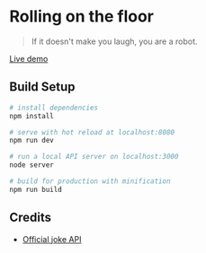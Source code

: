 # Rolling on the floor

> If it doesn't make you laugh, you are a robot.

[Live demo](https://wannesverelst.me/playground/rolling-on-the-floor/)

## Build Setup

``` bash
# install dependencies
npm install

# serve with hot reload at localhost:8080
npm run dev

# run a local API server on localhost:3000
node server

# build for production with minification
npm run build
```
## Credits
* [Official joke API](https://github.com/15Dkatz/official_joke_api)
